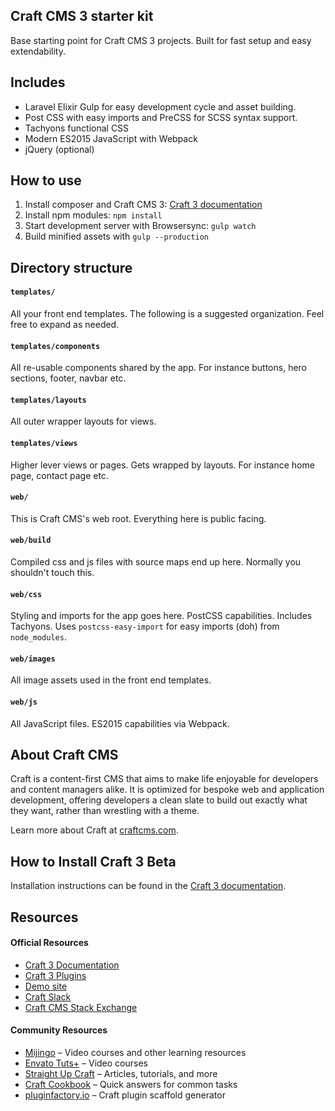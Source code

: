 ## Craft CMS 3 starter kit
Base starting point for Craft CMS 3 projects. Built for fast setup and easy extendability.

## Includes
- Laravel Elixir Gulp for easy development cycle and asset building.
- Post CSS with easy imports and PreCSS for SCSS syntax support.
- Tachyons functional CSS
- Modern ES2015 JavaScript with Webpack
- jQuery (optional)

## How to use
1. Install composer and Craft CMS 3: [Craft 3 documentation](https://github.com/craftcms/docs/blob/master/en/installation.md)
2. Install npm modules: `npm install`
3. Start development server with Browsersync: `gulp watch`
4. Build minified assets with `gulp --production`

## Directory structure
#### `templates/`
All your front end templates. The following is a suggested organization. Feel free to expand as needed.

#### `templates/components`
All re-usable components shared by the app. For instance buttons, hero sections, footer, navbar etc.

#### `templates/layouts`
All outer wrapper layouts for views.

#### `templates/views`
Higher lever views or pages. Gets wrapped by layouts. For instance home page, contact page etc.

#### `web/`
This is Craft CMS's web root. Everything here is public facing.

#### `web/build`
Compiled css and js files with source maps end up here. Normally you shouldn't touch this.

#### `web/css`
Styling and imports for the app goes here. PostCSS capabilities. Includes Tachyons.
Uses `postcss-easy-import` for easy imports (doh) from `node_modules`. 

#### `web/images`
All image assets used in the front end templates.

#### `web/js`
All JavaScript files. ES2015 capabilities via Webpack.


## About Craft CMS

Craft is a content-first CMS that aims to make life enjoyable for developers and content managers alike. It is optimized for bespoke web and application development, offering developers a clean slate to build out exactly what they want, rather than wrestling with a theme.

Learn more about Craft at [craftcms.com](https://craftcms.com).

## How to Install Craft 3 Beta

Installation instructions can be found in the [Craft 3 documentation](https://github.com/craftcms/docs/blob/master/en/installation.md).

## Resources

#### Official Resources
- [Craft 3 Documentation](https://github.com/craftcms/docs)
- [Craft 3 Plugins](https://github.com/craftcms/plugins)
- [Demo site](https://demo.craftcms.com/)
- [Craft Slack](https://craftcms.com/community#slack)
- [Craft CMS Stack Exchange](http://craftcms.stackexchange.com/)

#### Community Resources
- [Mijingo](https://mijingo.com/craft) – Video courses and other learning resources
- [Envato Tuts+](https://webdesign.tutsplus.com/categories/craft-cms/courses) – Video courses
- [Straight Up Craft](http://straightupcraft.com/) – Articles, tutorials, and more
- [Craft Cookbook](https://craftcookbook.net/) – Quick answers for common tasks
- [pluginfactory.io](https://pluginfactory.io/) – Craft plugin scaffold generator

